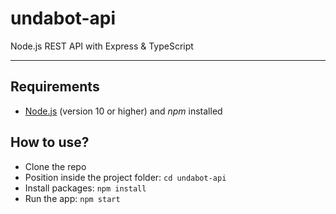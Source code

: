 # undabot-api
Node.js REST API with Express & TypeScript

---
## Requirements
- [Node.js](https://nodejs.org/en/) (version 10 or higher) and _npm_ installed

## How to use?
- Clone the repo
- Position inside the project folder: `cd undabot-api`
- Install packages: `npm install`
- Run the app: `npm start`
